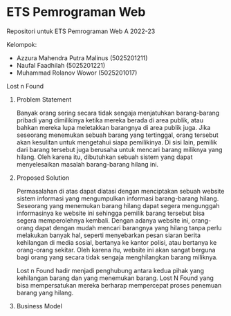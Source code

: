 # ETS Pemrograman Web

Repositori untuk ETS Pemrograman Web A 2022-23

Kelompok:

- Azzura Mahendra Putra Malinus (5025201211)
- Naufal Faadhilah              (5025201221)
- Muhammad Rolanov Wowor        (5025201017)

Lost n Found

1. Problem Statement

    Banyak orang sering secara tidak sengaja menjatuhkan barang-barang pribadi yang dimilikinya ketika mereka berada di area publik, atau bahkan mereka lupa meletakkan barangnya di area publik juga. Jika seseorang menemukan sebuah barang yang tertinggal, orang tersebut akan kesulitan untuk mengetahui siapa pemilikinya. Di sisi lain, pemilik dari barang tersebut juga berusaha untuk mencari barang miliknya yang hilang. Oleh karena itu, dibutuhkan sebuah sistem yang dapat menyelesaikan masalah barang-barang hilang ini.

2. Proposed Solution

    Permasalahan di atas dapat diatasi dengan menciptakan sebuah website sistem informasi yang mengumpulkan informasi barang-barang hilang. Seseorang yang menemukan barang hilang dapat segera mengunggah informasinya ke website ini sehingga pemilik barang tersebut bisa segera memperolehnya kembali. Dengan adanya website ini, orang-orang dapat dengan mudah mencari barangnya yang hilang tanpa perlu melakukan banyak hal, seperti menyebarkan pesan siaran berita kehilangan di media sosial, bertanya ke kantor polisi, atau bertanya ke orang-orang sekitar. Oleh karena itu, website ini akan sangat berguna bagi orang yang secara tidak sengaja menghilangkan barang miliknya.

    Lost n Found hadir menjadi penghubung antara kedua pihak yang kehilangan barang dan yang menemukan barang. Lost N Found yang bisa mempersatukan mereka berharap mempercepat proses penemuan barang yang hilang.

3. Business Model
